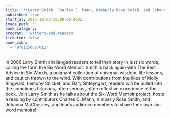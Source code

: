 ```yaml
---
title: '**Larry Smith, Charles C. Mann, Kimberly Rose Smith, and Johanna McChesney**, _The Best Advice in Six Words: Writers Famous and Obscure on Love, Sex, Money, Friendship, Family, Work, and Much More_'
published: true
start_at: 2015-12-02T19:00:00.000Z
image_path: ''
book_category:
program: '-writers-and-readers'
ticketed: false
book_isbn:
  - '9781250067012'
---
```

In 2006 Larry Smith challenged readers to tell their story in just six words, calling the form the Six-Word Memoir. Smith is back again with The Best Advice in Six Words, a poignant collection of universal wisdom, life lessons, and caution thrown to the wind. With contributions from the likes of Molly Ringwald, Lemony Snicket, and Gary Shteyngart, readers will be pulled into the sometimes hilarious, often serious, often reflective experience of the book. Join Larry Smith as he talks about the Six-Word Memoir project, hosts a reading by contributors Charles C. Mann, Kimberly Rose Smith, and Johanna McChesney, and leads audience members to share their own six-word memoirs!